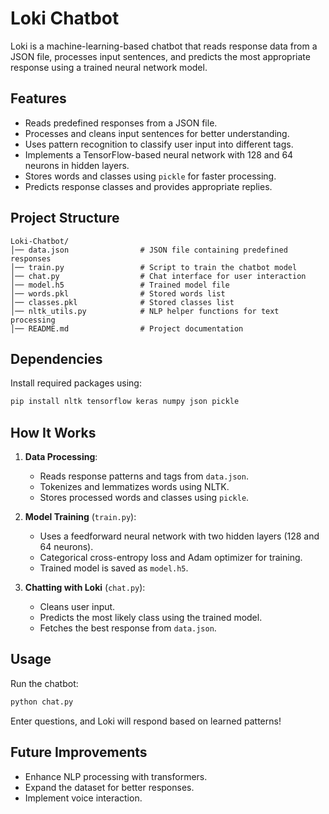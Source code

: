 

# **Loki Chatbot**  

Loki is a machine-learning-based chatbot that reads response data from a JSON file, processes input sentences, and predicts the most appropriate response using a trained neural network model.  

## **Features**  
- Reads predefined responses from a JSON file.  
- Processes and cleans input sentences for better understanding.  
- Uses pattern recognition to classify user input into different tags.  
- Implements a TensorFlow-based neural network with 128 and 64 neurons in hidden layers.  
- Stores words and classes using `pickle` for faster processing.  
- Predicts response classes and provides appropriate replies.  

## **Project Structure**  
```
Loki-Chatbot/
│── data.json                # JSON file containing predefined responses
│── train.py                 # Script to train the chatbot model
│── chat.py                  # Chat interface for user interaction
│── model.h5                 # Trained model file
│── words.pkl                # Stored words list
│── classes.pkl              # Stored classes list
│── nltk_utils.py            # NLP helper functions for text processing
│── README.md                # Project documentation
```  

## **Dependencies**  
Install required packages using:  
```bash
pip install nltk tensorflow keras numpy json pickle
```  

## **How It Works**  
1. **Data Processing**:  
   - Reads response patterns and tags from `data.json`.  
   - Tokenizes and lemmatizes words using NLTK.  
   - Stores processed words and classes using `pickle`.  

2. **Model Training** (`train.py`):  
   - Uses a feedforward neural network with two hidden layers (128 and 64 neurons).  
   - Categorical cross-entropy loss and Adam optimizer for training.  
   - Trained model is saved as `model.h5`.  

3. **Chatting with Loki** (`chat.py`):  
   - Cleans user input.  
   - Predicts the most likely class using the trained model.  
   - Fetches the best response from `data.json`.  

## **Usage**  
Run the chatbot:  
```bash
python chat.py
```  

Enter questions, and Loki will respond based on learned patterns!  

## **Future Improvements**  
- Enhance NLP processing with transformers.  
- Expand the dataset for better responses.  
- Implement voice interaction.  
